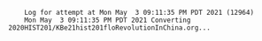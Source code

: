         Log for attempt at Mon May  3 09:11:35 PM PDT 2021 (12964)
        Mon May  3 09:11:35 PM PDT 2021 Converting 2020HIST201/KBe21hist201floRevolutionInChina.org...
